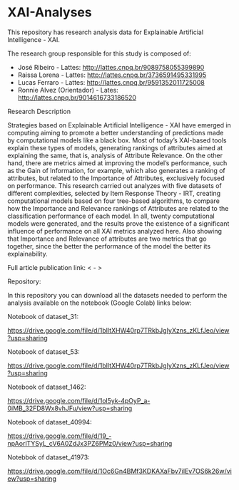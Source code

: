 # XAI-Analyses

This repository has research analysis data for Explainable Artificial Intelligence - XAI.

The research group responsible for this study is composed of:
- José Ribeiro - Lattes: http://lattes.cnpq.br/9089758055399890
- Raissa Lorena - Lattes: http://lattes.cnpq.br/3736591495331995
- Lucas Ferraro - Lattes: http://lattes.cnpq.br/9591352011725008
- Ronnie Alvez (Orientador) - Lates: http://lattes.cnpq.br/9014616733186520

Research Description

Strategies based on Explainable Artificial Intelligence - XAI have emerged in computing aiming to promote a better understanding of predictions made by computational models like a black box. Most of today’s XAI-based tools explain these types of models, generating rankings of attributes aimed at explaining the same, that is, analysis of Attribute Relevance. On the other hand, there are metrics aimed at improving the model’s performance, such as the Gain of
Information, for example, which also generates a ranking of attributes, but related to the Importance of Attributes, exclusively focused on performance. This research carried out analyzes with five datasets of different complexities, selected by Item Response Theory - IRT, creating computational models based on four tree-based algorithms, to compare how the Importance and Relevance rankings of Attributes are related to the classification performance of each model.
In all, twenty computational models were generated, and the results prove the existence of a significant influence of performance on all XAI metrics analyzed here. Also showing that Importance and Relevance of attributes are two metrics that go together, since the better the performance of the model the better its explainability.

Full article publication link: < - >

Repository:

In this repository you can download all the datasets needed to perform the analysis available on the notebook (Google Colab) links below:

Notebook of dataset_31:

https://drive.google.com/file/d/1bIltXHW40rp7TRkbJgIyXzns_zKLfJeo/view?usp=sharing

Notebook of dataset_53:

https://drive.google.com/file/d/1bIltXHW40rp7TRkbJgIyXzns_zKLfJeo/view?usp=sharing

Notebook of dataset_1462:

https://drive.google.com/file/d/1ol5yk-4pOyP_a-0iMB_32FD8Wx8vhJFu/view?usp=sharing

Notebook of dataset_40994:

https://drive.google.com/file/d/19_-npAorlTYSyL_cV6A0ZdJx3PZ6PMz0/view?usp=sharing

Notebbok of dataset_41973:

https://drive.google.com/file/d/1Oc6Gn4BMf3KDKAXaFbv7ilEv7OS6k26w/view?usp=sharing


